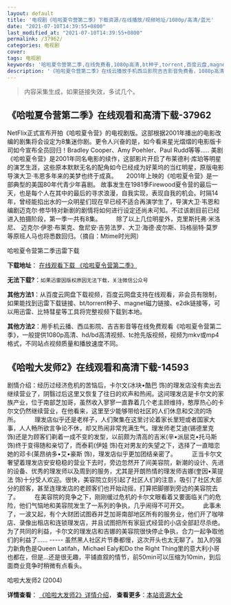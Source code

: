 ```yaml
---
layout: default
title: '电视剧《哈啦夏令营第二季》下载资源/在线播放/视频地址/1080p/高清/蓝光'
date: "2021-07-10T14:39:55+0800"
last_modified_at: "2021-07-10T14:39:55+0800"
permalink: /37962/
categories: 电视剧
cover:
tags: 电视剧
keywords: '哈啦夏令营第二季,在线免费看,1080p高清,bt种子,torrent,百度云盘,magnet,磁力链,迅雷下载资源'
description: '《哈啦夏令营第二季》在线云播放手机西瓜影院吉吉影音免费看，1080p高清bd/hd未删减完整版和tc抢先枪版，mkv/mp4格式，附带bt/torrent种子、magnet/磁力链、百度云盘、网盘资源迅雷下载链接'
---
```


>内容采集生成，如果链接失效，多试几个。


## 《哈啦夏令营第二季》在线观看和高清下载-37962

NetFlix正式宣布开拍《哈啦夏令营》的电视剧版。这部根据2001年播出的电影改编的剧集将会设定为8集迷你剧。更令人兴奋的是，如今看来星光熠熠的电影版卡司如今宣布全员回归！Bradley Cooper、Amy Poehler、Paul Rudd等等.....   美剧《哈啦夏令营》是2001年同名电影的续作，这部影片开启了布莱德利·库珀等明星的演艺生涯，这些原本默默无名的配角如今已经成为好莱坞的当红明星，原版电影导演大卫·韦恩多年来的美梦也终于成真。　　2001年上映的《哈啦夏令营》是一部典型的美国80年代青少年喜剧。 故事发生在1981季Firewood夏令营的最后一天，也是每个人在其中的最后的寻求浪漫，自我实现，表现自我的机会。时隔14年，曾经能掐出水的一众明星们现在早已经不适合再演学生了，导演大卫·韦恩和编剧迈克尔·修华特对新剧的剧情将如何进行设定还尚未可知。不过该剧目前已经进入拍摄阶段，第一季一共有8集。　　　除了以上几位明星外，克里斯托弗·米洛尼、 迈克尔·伊恩·布莱克、詹尼安·吉劳法罗、大卫·海德·皮尔斯、玛格丽特·莫罗等原班人马也将悉数回归。（摘自：Mtime时光网）


哈啦夏令营第二季迅雷下载

**下载地址**： [在线观看下载 《哈啦夏令营第二季》](https://www.993dy.com//vod-detail-id-27050.html) 


**无法下载?**：`如果迅雷因版权原因无法下载，关注微信公众号 `

**其他方法1**：从百度云网盘下载视频，百度云网盘支持在线观看，非会员有限制，如果能找到迅雷下载链接、bt/torrent种子、magnet磁力链接、e2dk链接等，可以用迅雷、比特彗星等工具将完整视频下载到本地。

**其他方法2**：用手机云播、西瓜影院、吉吉影音等在线免费观看《哈啦夏令营第二季》，一般提供1080p高清、hd/bd高清视频、tc抢先版视频，视频为mkv或mp4格式，不同站点视频质量和播放速度不同。


## 《哈啦大发师2》在线观看和高清下载-14593

剧情介绍：经历过经济危机的苦恼后，卡尔文(冰块•酷巴 饰)的理发店没有卖出去继续营业了，阴翳过后这里又恢复了往日的欢声和热闹。这间理发店是卡尔文的家族产业，位于南部芝加哥，虽然收入寥寥一直靠着几个老主顾维持，憨厚热心的卡尔文仍然继续营业，在他看来，这里至少能够带给社区的人们休息和交流的场所。  　　理发店似乎还是老样子，人们聚集在这里讨论着家长里短或者国家大事，人人畅所欲言争论不休，却又热闹非常充满生气。理发师老艾迪(锡德里克 饰)还是为顾客们剃着一成不变的发型，以前颇为清高的吉米(辛•派屈克•托马斯 饰)终于变得随和亲切了，而泰莉(伊娃 饰)在对男友的失望之下，选择了一直暗恋她的邓卡(莱昂纳多•艾•豪斯 饰)，理发店似乎更加团结亲密了。  　　正当卡尔文奢望着理发店安安稳稳的营业下去时，旁边忽然开了间美容院，新潮的设计、先进的设备、优秀的理发师以及周到的服务，尤其是开朗热情的理发师吉娜(奎因•莱提法 饰)十分受人欢迎。很快，美容院立刻引起了社区人们的注意，吸引了社区大部分的顾客，甚至连理发店的老顾客们也开始动摇，打算把脚挪到旁边的美容院去了。  　　在美容院的竞争之下，刚刚缓过危机的卡尔文眼看着又要面临关门的危险，他们气恼地和美容院发生了一系列的争执，几乎闹得不可开交。  　　此事未了，一波又起，有个大财团试图吞并芝加哥南部地区所有的服务业，他们开了咖啡店、录像出租店和连锁理发店，并且试图把所有家庭式经营的小店全部赶尽杀绝。为了共同的利益，卡尔文的理发店和吉娜的美容院很快停止争执，合力一起争取他们的利益了…… ----- 虽然黑人社区片节奏都慢，这次开头也太无聊了。加入的强力新角色是Queen Latifah，Michael Ealy和Do the Right Thing里的意大利小哥也都在，但是...还是很无趣，平铺直叙的情节，前50min可以压缩为10min，到后面商业竞争时稍微有点看头。


哈啦大发师2 (2004)

**详情查看**： [《哈啦大发师2》详情介绍](/movie/14593/)， **查看更多**：[本站资源大全](/movie/t/all/)

